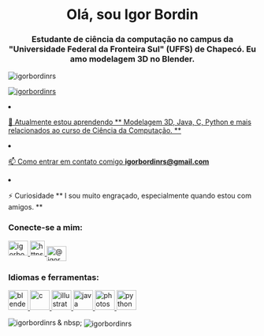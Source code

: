 <h1 align = "center"> Olá, sou Igor Bordin </h1>
<h3 align = "center"> Estudante de ciência da computação no campus da "Universidade Federal da Fronteira Sul" (UFFS) de Chapecó. Eu amo modelagem 3D no Blender. </h3>

<p align = "left"> <img src = "https://komarev.com/ghpvc/?username=igorbordinrs&label=Profile%20views&color=0e75b6&style=flat" alt = " igorbordinrs "/> </p>

<p align =" left "> <a href="https://github.com/ryo-ma/github-profile-trophy"> <img src =" https: // github -profile-trophy.vercel.app/?username=igorbordinrs "alt =" igorbordinrs "/> </a> </p>

<p align =" left "> <a href =" https://twitter.com/ igorbordinrs "

- 🌱 Atualmente estou aprendendo ** Modelagem 3D, Java, C, Python e mais relacionados ao curso de Ciência da Computação. **

- 📫 Como entrar em contato comigo **igorbordinrs@gmail.com**

- ⚡ Curiosidade ** I sou muito engraçado, especialmente quando estou com amigos. **

<h3 align = "left"> Conecte-se a mim: </h3>
<p align = "left">
<a href = "https: // twitter. com / igorbordinrs "target =" blank "> <img align =" center "src =" https://cdn.jsdelivr.net/npm/simple-icons@3.0.1/icons/twitter.svg "alt =" igorbordinrs "height =" 30 "width =" 40 "/> </a>
<a href =" https://fb.com/https://www.facebook.com/igor.bordin.92/ "target =" em branco "> <img align =" center "src =" https: //cdn.jsdelivr.net/npm/simple-icons@3.0.1/icons/facebook.svg "alt =" https://www.facebook.com/igor.bordin.92/ "height =" 30 "largura =" 40 "/> </a>
<a href="https://instagram.com/@igor_asb" target="blank"> <img align = "center" src = "https://cdn.jsdelivr.net/npm/simple-icons@3.0. 1 / icons / instagram.svg "alt =" @ igor_asb "height =" 30 "width =" 40 "/> </a>
</p>

<h3 align =" left "> Idiomas e ferramentas: </h3>
<p align = "left"> <a href="https://www.blender.org/" target="_blank"> <img src = "https://download.blender.org/branding/community/blender_community_badge_white .svg "alt =" blender "width =" 40 "height =" 40 "/> </a> <a href="https://www.cprogramming.com/" target="_blank"> <img src = "https://devicons.github.io/devicon/devicon.git/icons/c/c-original.svg" alt = "c" width = "40" height = "40" /> </a> <a href = "https://www.adobe.com/in/products/illustrator.html" target = "_ blank"> <img src = "https: //www.vectorlogo.zone / logos / adobe_illustrator / adobe_illustrator-icon.svg "alt =" illustrator "width =" 40 "height =" 40 "/> </a> <a href =" https://www.java.com "target = "_blank"> <img src = "https://devicons.github.io/devicon/devicon.git/icons/java/java-original-wordmark.svg" alt = "java" width = "40" height = " 40 "/> </a> <a href="https://www.photoshop.com/en" target="_blank"> <img src =" https://devicons.github.io/devicon/devicon. git / icons / photoshop / photoshop-plain.svg "alt =" photoshop "width =" 40 "height =" 40 "/> </a> <a href =" https://www.python.org "target = "_ blank"> <img src = "https://devicons.github.io/devicon/devicon.git/icons/python/python-original.svg" alt = "python" width = "40" height = " 40 "/> </a> </p>

<p> <img align = "left" src = "https://github-readme-stats.vercel.app/api/top-langs?username=igorbordinrs&show_icons=true&locale=en&layout=compact" alt = "igorbordinrs" /> </p>

<p> & nbsp; <img align = "center" src = "https://github-readme-stats.vercel.app/api?username=igorbordinrs&show_icons=true&locale=en" alt = "igorbordinrs" /> </p>
